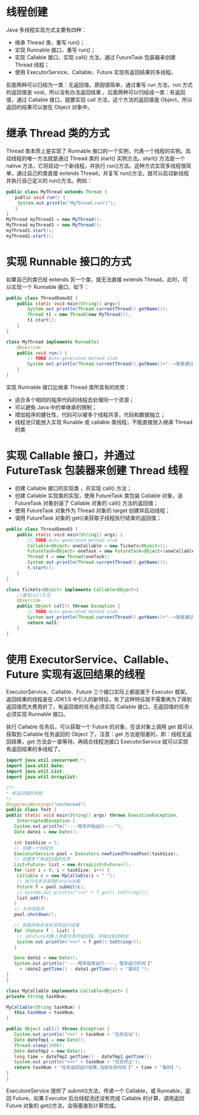 # 线程创建

Java 多线程实现方式主要有四种：

- 继承 Thread 类，重写 run()；
- 实现 Runnable 接口，重写 run()；
- 实现 Callable 接口，实现 call() 方法，通过 FutureTask 包装器来创建 Thread 线程；
- 使用 ExecutorService、Callable、Future 实现有返回结果的多线程。

前面两种可以归结为一类：无返回值，原因很简单，通过重写 run 方法，run 方式的返回值是 void，所以没有办法返回结果 。后面两种可以归结成一类：有返回值，通过 Callable 接口，就要实现 call 方法，这个方法的返回值是 Object，所以返回的结果可以放在 Object 对象中。

# 继承 Thread 类的方式

Thread 类本质上是实现了 Runnable 接口的一个实例，代表一个线程的实例。启动线程的唯一方法就是通过 Thread 类的 start() 实例方法。start() 方法是一个 native 方法，它将启动一个新线程，并执行 run()方法。这种方式实现多线程很简单，通过自己的类直接 extends Thread，并复写 run()方法，就可以启动新线程并执行自己定义的 run()方法。例如：

```java
public class MyThread extends Thread {
　　public void run() {
　　 System.out.println("MyThread.run()");
　　}
}
MyThread myThread1 = new MyThread();
MyThread myThread2 = new MyThread();
myThread1.start();
myThread2.start();
```

# 实现 Runnable 接口的方式

如果自己的类已经 extends 另一个类，就无法直接 extends Thread，此时，可以实现一个 Runnable 接口，如下：

```java
public class ThreadDemo02 {
    public static void main(String[] args){
        System.out.println(Thread.currentThread().getName());
        Thread t1 = new Thread(new MyThread());
        t1.start();
    }
}

class MyThread implements Runnable{
    @Override
    public void run() {
        // TODO Auto-generated method stub
        System.out.println(Thread.currentThread().getName()+"-->我是通过实现接口的线程实现方式！");
    }
}
```

实现 Runnable 接口比继承 Thread 类所具有的优势：

- 适合多个相同的程序代码的线程去处理同一个资源；
- 可以避免 Java 中的单继承的限制；
- 增加程序的健壮性，代码可以被多个线程共享，代码和数据独立；
- 线程池只能放入实现 Runable 或 callable 类线程，不能直接放入继承 Thread 的类

# 实现 Callable 接口，并通过 FutureTask 包装器来创建 Thread 线程

- 创建 Callable 接口的实现类 ，并实现 call() 方法；
- 创建 Callable 实现类的实现，使用 FutureTask 类包装 Callable 对象，该 FutureTask 对象封装了 Callable 对象的 call() 方法的返回值；
- 使用 FutureTask 对象作为 Thread 对象的 target 创建并启动线程；
- 调用 FutureTask 对象的 get()来获取子线程执行结束的返回值；

```java
public class ThreadDemo03 {
    public static void main(String[] args) {
        // TODO Auto-generated method stub
        Callable<Object> oneCallable = new Tickets<Object>();
        FutureTask<Object> oneTask = new FutureTask<Object>(oneCallable);
        Thread t = new Thread(oneTask);
        System.out.println(Thread.currentThread().getName());
        t.start();
    }
}

class Tickets<Object> implements Callable<Object>{
    //重写call方法
    @Override
    public Object call() throws Exception {
        // TODO Auto-generated method stub
        System.out.println(Thread.currentThread().getName()+"-->我是通过实现Callable接口通过FutureTask包装器来实现的线程");
        return null;
    }
}
```

# 使用 ExecutorService、Callable、Future 实现有返回结果的线程

ExecutorService、Callable、Future 三个接口实际上都是属于 Executor 框架。返回结果的线程是在 JDK1.5 中引入的新特征，有了这种特征就不需要再为了得到返回值而大费周折了。有返回值的任务必须实现 Callable 接口，无返回值的任务必须实现 Runnable 接口。

执行 Callable 任务后，可以获取一个 Future 的对象，在该对象上调用 get 就可以获取到 Callable 任务返回的 Object 了。注意：get 方法是阻塞的，即：线程无返回结果，get 方法会一直等待。再结合线程池接口 ExecutorService 就可以实现有返回结果的多线程了。

```java
import java.util.concurrent.*;
import java.util.Date;
import java.util.List;
import java.util.ArrayList;

/**
* 有返回值的线程
*/
@SuppressWarnings("unchecked")
public class Test {
public static void main(String[] args) throws ExecutionException,
    InterruptedException {
   System.out.println("----程序开始运行----");
   Date date1 = new Date();

   int taskSize = 5;
   // 创建一个线程池
   ExecutorService pool = Executors.newFixedThreadPool(taskSize);
   // 创建多个有返回值的任务
   List<Future> list = new ArrayList<Future>();
   for (int i = 0; i < taskSize; i++) {
    Callable c = new MyCallable(i + " ");
    // 执行任务并获取Future对象
    Future f = pool.submit(c);
    // System.out.println(">>>" + f.get().toString());
    list.add(f);
   }
   // 关闭线程池
   pool.shutdown();

   // 获取所有并发任务的运行结果
   for (Future f : list) {
    // 从Future对象上获取任务的返回值，并输出到控制台
    System.out.println(">>>" + f.get().toString());
   }

   Date date2 = new Date();
   System.out.println("----程序结束运行----，程序运行时间【"
     + (date2.getTime() - date1.getTime()) + "毫秒】");
}
}

class MyCallable implements Callable<Object> {
private String taskNum;

MyCallable(String taskNum) {
   this.taskNum = taskNum;
}

public Object call() throws Exception {
   System.out.println(">>>" + taskNum + "任务启动");
   Date dateTmp1 = new Date();
   Thread.sleep(1000);
   Date dateTmp2 = new Date();
   long time = dateTmp2.getTime() - dateTmp1.getTime();
   System.out.println(">>>" + taskNum + "任务终止");
   return taskNum + "任务返回运行结果,当前任务时间【" + time + "毫秒】";
}
}
```

ExecutoreService 提供了 submit()方法，传递一个 Callable，或 Runnable，返回 Future。如果 Executor 后台线程池还没有完成 Callable 的计算，调用返回 Future 对象的 get()方法，会阻塞直到计算完成。
